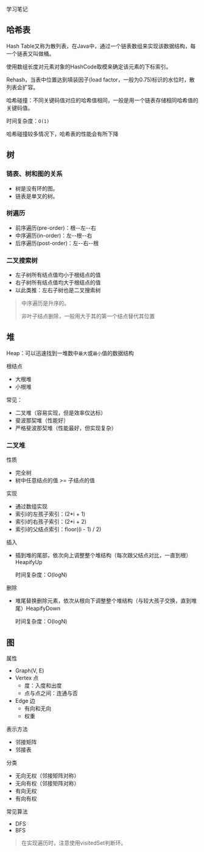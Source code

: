 学习笔记

## 哈希表

Hash Table又称为散列表，在Java中，通过一个链表数组来实现该数据结构，每一个链表又叫做桶。

使用数组长度对元素对象的HashCode取模来确定该元素的下标索引。

Rehash，当表中位置达到填装因子(load factor，一般为0.75)标识的水位时，散列表会扩容。

哈希碰撞：不同关键码值对应的哈希值相同，一般是用一个链表存储相同哈希值的关键码值。

时间复杂度：`O(1)`

哈希碰撞较多情况下，哈希表的性能会有所下降

## 树

### 链表、树和图的关系

- 树是没有环的图。
- 链表是单叉的树。

### 树遍历

- 前序遍历(pre-order)：根--左--右
- 中序遍历(in-order)：左--根--右
- 后序遍历(post-order)：左--右--根

### 二叉搜索树

- 左子树所有结点值均小于根结点的值
- 右子树所有结点值均大于根结点的值
- 以此类推：左右子树也是二叉搜索树

> 中序遍历是升序的。
>
> 非叶子结点删除，一般用大于其的第一个结点替代其位置

## 堆

Heap：可以迅速找到一堆数中`最大`或`最小`值的数据结构

根结点

- 大根堆
- 小根堆

常见：

- 二叉堆（容易实现，但是效率仅达标）
- 斐波那契堆（性能好）
- 严格斐波那契堆（性能最好，但实现复杂）

### 二叉堆

性质

- 完全树
- 树中任意结点的值 >= 子结点的值

实现

- 通过数组实现
- 索引i的左孩子索引：(2*i + 1)
- 索引i的右孩子索引：(2*i + 2)
- 索引i的父结点索引：floor((i - 1) / 2)

插入

- 插到堆的尾部，依次向上调整整个堆结构（每次跟父结点对比，一直到根）HeapifyUp

  时间复杂度：O(logN)

删除

- 堆尾替换删除元素，依次从根向下调整整个堆结构（与较大孩子交换，直到堆尾）HeapifyDown

  时间复杂度：O(logN)

## 图

属性

- Graph(V, E)
- Vertex 点
  - 度：入度和出度
  - 点与点之间：连通与否
- Edge 边
  - 有向和无向
  - 权重

表示方法

- 邻接矩阵
- 邻接表

分类

- 无向无权（邻接矩阵对称）
- 无向有权（邻接矩阵对称）
- 有向无权
- 有向有权

常见算法

- DFS
- BFS

> 在实现遍历时，注意使用visitedSet判断环。